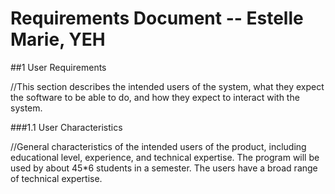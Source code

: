 # **Requirements Document -- Estelle Marie, YEH**

##1 User Requirements

//This section describes the intended users of the system,  what they expect the software to be able to do, and how they expect to interact with the system.

###1.1 User Characteristics

//General characteristics of the intended users of the product, including educational level, experience, and technical expertise.
The program will be used by about 45*6 students in a semester.
The users have a broad range of technical expertise.
